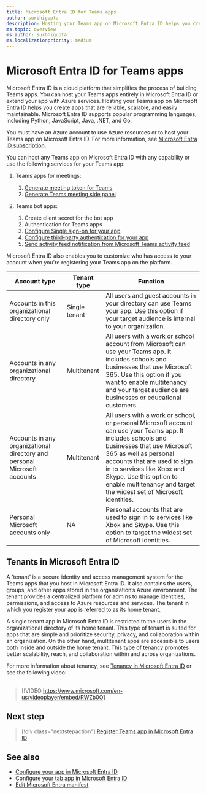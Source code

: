 ```yaml
---
title: Microsoft Entra ID for Teams apps
author: surbhigupta
description: Hosting your Teams app on Microsoft Entra ID helps you create reliable, scalable, and easy-to-maintain apps.
ms.topic: overview
ms.author: surbhigupta
ms.localizationpriority: medium
---
```

# Microsoft Entra ID for Teams apps

Microsoft Entra ID is a cloud platform that simplifies the process of building Teams apps. You can host your Teams apps entirely in Microsoft Entra ID or extend your app with Azure services. Hosting your Teams app on Microsoft Entra ID helps you create apps that are reliable, scalable, and easily maintainable. Microsoft Entra ID supports popular programming languages, including Python, JavaScript, Java, .NET, and Go.

You must have an Azure account to use Azure resources or to host your Teams app on Microsoft Entra ID.
For more information, see [Microsoft Entra ID subscription](/azure/developer/intro/azure-developer-billing#what-is-an-azure-subscription).

You can host any Teams app on Microsoft Entra ID with any capability or use the following services for your Teams app:

1. Teams apps for meetings:
    1. [Generate meeting token for Teams](../sbs-meeting-token-generator.yml)
    1. [Generate Teams meeting side panel](../sbs-meetings-sidepanel.yml)

1. Teams bot apps:
    1. Create client secret for the bot app
    1. Authentication for Teams apps
    1. [Configure Single sign-on for your app](add-single-sign-on.md)
    1. [Configure third-party authentication for your app](../tabs/how-to/authentication/auth-tab-aad.md)
    1. [Send activity feed notification from Microsoft Teams activity feed](../sbs-graphactivity-feedbroadcast.yml)

Microsoft Entra ID also enables you to customize who has access to your account when you're registering your Teams app on the platform.

| **Account type** | **Tenant type** | **Function** |
| --- | --- | --- |
| Accounts in this organizational directory only | Single tenant | All users and guest accounts in your directory can use Teams your app. Use this option if your target audience is internal to your organization. |
| Accounts in any organizational directory | Multitenant | All users with a work or school account from Microsoft can use your Teams app. It includes schools and businesses that use Microsoft 365. Use this option if you want to enable multitenancy and your target audience are businesses or educational customers. |
| Accounts in any organizational directory and personal Microsoft accounts | Multitenant | All users with a work or school, or personal Microsoft account can use your Teams app. It includes schools and businesses that use Microsoft 365 as well as personal accounts that are used to sign in to services like Xbox and Skype. Use this option to enable multitenancy and target the widest set of Microsoft identities. |
| Personal Microsoft accounts only | NA | Personal accounts that are used to sign in to services like Xbox and Skype. Use this option to target the widest set of Microsoft identities. |

## Tenants in Microsoft Entra ID

A 'tenant' is a secure identity and access management system for the Teams apps that you host in Microsoft Entra ID. It also contains the users, groups, and other apps stored in the organization’s Azure environment. The tenant provides a centralized platform for admins to manage identities, permissions, and access to Azure resources and services. The tenant in which you register your app is referred to as its home tenant.

A single tenant app in Microsoft Entra ID is restricted to the users in the organizational directory of its home tenant. This type of tenant is suited for apps that are simple and prioritize security, privacy, and collaboration within an organization. On the other hand, multitenant apps are accessible to users both inside and outside the home tenant. This type of tenancy promotes better scalability, reach, and collaboration within and across organizations.

For more information about tenancy, see [Tenancy in Microsoft Entra ID](/entra/identity-platform/single-and-multi-tenant-apps) or see the following video:
<br>
<br>

> [!VIDEO https://www.microsoft.com/en-us/videoplayer/embed/RWZb0O]

## Next step

> [!div class="nextstepaction"]
> [Register Teams app in Microsoft Entra ID](register-teams-app-microsoft-entra-id.md)

## See also

* [Configure your app in Microsoft Entra ID](../bots/how-to/authentication/bot-sso-register-aad.md)
* [Configure your tab app in Microsoft Entra ID](../tabs/how-to/authentication/tab-sso-register-aad.md)
* [Edit Microsoft Entra manifest](AAD-manifest-customization.md)

